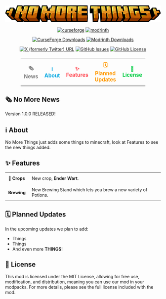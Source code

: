 ![NMT Logo](https://github.com/Starexify/Starexify/blob/main/resources/Minecraft/NMT/nmt_logo.png?raw=true)

<p align="center">
  <a href="https://www.curseforge.com/minecraft/mc-mods/nmt"><img alt="curseforge" height="56" src="https://cdn.jsdelivr.net/npm/@intergrav/devins-badges@3/assets/cozy/available/curseforge_vector.svg"></a>
  <a href="https://modrinth.com/mod/nmt"><img alt="modrinth" height="56" src="https://cdn.jsdelivr.net/npm/@intergrav/devins-badges@3/assets/cozy/available/modrinth_vector.svg"></a>
</p>

<p align="center">
  <a href="https://www.curseforge.com/minecraft/mc-mods/nmt"><img alt="CurseForge Downloads" src="https://img.shields.io/curseforge/dt/1078643?style=for-the-badge&logo=curseforge&color=1B3193"></a>
  <a href="https://modrinth.com/mod/nmt"><img alt="Modrinth Downloads" src="https://img.shields.io/modrinth/dt/GQfEkske?style=for-the-badge&logo=modrinth&color=1B3193"></a>
</p>

<p align="center">
  <a href="https://x.com/FoxiStar9"><img alt="X (formerly Twitter) URL" src="https://img.shields.io/twitter/url?url=https%3A%2F%2Fx.com%2FFoxiStar9&style=for-the-badge&logo=x&logoColor=000000&label=Follow%20Us&color=555555"></a>
  <a href="https://github.com/Starexify/NMT/issues"><img alt="GitHub Issues" src="https://img.shields.io/github/issues/Starexify/NMT?style=for-the-badge&color=1B3193"></a>
  <a href="https://github.com/Starexify/NMT/blob/1.21/LICENSE"><img alt="GitHub License" src="https://img.shields.io/github/license/Starexify/NMT?style=for-the-badge&color=1B3193"></a>
</p>


<table align="center" style="border-collapse: collapse; margin: 20px auto; width: 80%;">
  <tr>
    <td align="center" style="border: none; padding: 10px;">
      <a href="#%EF%B8%8F-no-more-news" style="text-decoration: none; color: #808080; font-size: 1.2em; font-weight: bold; transition: color 0.3s ease;">
        🗞️ News
      </a>
    </td>
    <td align="center" style="border: none; padding: 10px;">
      <a href="#%E2%84%B9%EF%B8%8F-about" style="text-decoration: none; color: #00A7E1; font-size: 1.2em; font-weight: bold; transition: color 0.3s ease;">
        ℹ️ About 
      </a>
    </td>
    <td align="center" style="border: none; padding: 10px;">
      <a href="#-features" style="text-decoration: none; color: #FF4F58; font-size: 1.2em; font-weight: bold; transition: color 0.3s ease;">
        ✨ Features
      </a>
    </td>
    <td align="center" style="border: none; padding: 10px;">
      <a href="##%EF%B8%8F-planned-updates" style="text-decoration: none; color: #FF9900; font-size: 1.2em; font-weight: bold; transition: color 0.3s ease;">
        🗓️ Planned Updates
      </a>
    </td>
    <td align="center" style="border: none; padding: 10px;">
      <a href="#-license" style="text-decoration: none; color: #00CC44; font-size: 1.2em; font-weight: bold; transition: color 0.3s ease;">
        📜 License
      </a>
    </td>
  </tr>
</table>

## 🗞️ No More News

Version 1.0.0 RELEASED!

## ℹ️ About

No More Things just adds some things to minecraft, look at Features to see the new things added.

## ✨ Features

<table align="center" style="border-collapse: collapse;">
  <tbody>
    <tr>
      <td style="padding: 10px; text-align: left; border: none;"><strong>️🌱 Crops</strong></td>
      <td style="padding: 10px; text-align: left; border: none;">New crop, <strong>Ender Wart</strong>.</td>
    </tr>
    <tr>
      <td style="padding: 10px; text-align: left; border: none;"><strong> Brewing</strong></td>
      <td style="padding: 10px; text-align: left; border: none;">New Brewing Stand which lets you brew a new variety of Potions.</td>
    </tr>
  </tbody>
</table>

## 🗓️ Planned Updates

In the upcoming updates we plan to add:

- Things
- Things
- And even more **THINGS**!

## 📜 License

This mod is licensed under the MIT License, allowing for free use, modification, and distribution, meaning you can use
our mod in your modpacks. For more details, please see the full license included with the mod.